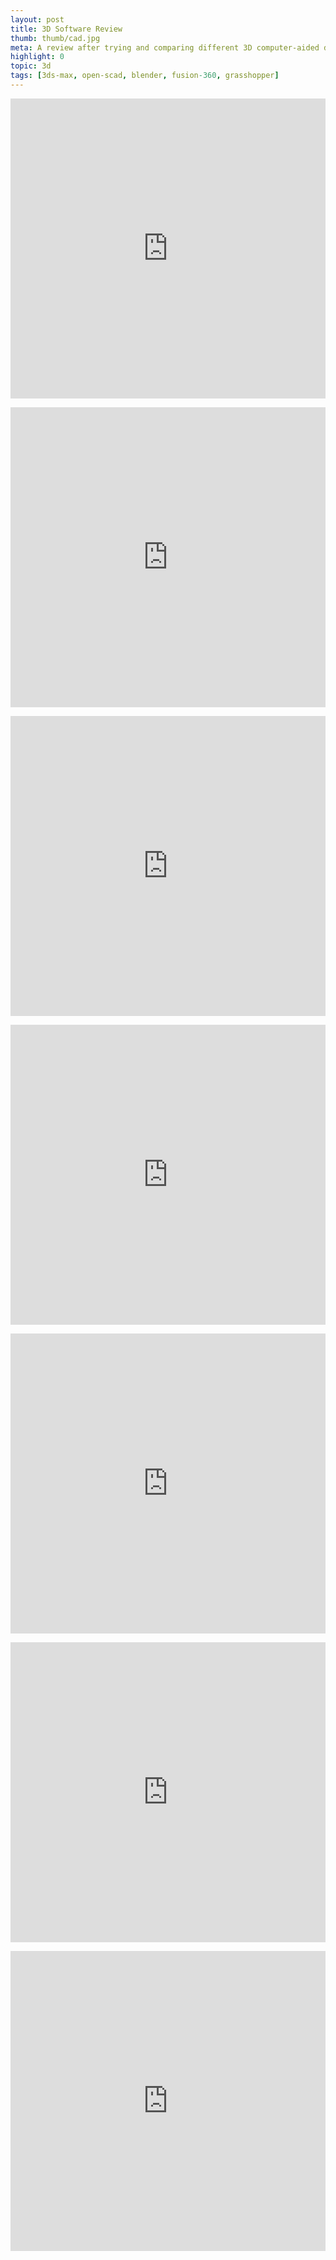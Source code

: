 ```yaml
---
layout: post
title: 3D Software Review
thumb: thumb/cad.jpg
meta: A review after trying and comparing different 3D computer-aided design tools.  
highlight: 0
topic: 3d
tags: [3ds-max, open-scad, blender, fusion-360, grasshopper]
---
```


<p></p>
<div class="sketchfab-embed-wrapper text-center">
    <iframe width="100%" height = "480" src="https://sketchfab.com/models/8ed79063c89d49d584d6bb19d42ed5a6/embed" frameborder="0" allow="autoplay; fullscreen; vr" mozallowfullscreen="true" webkitallowfullscreen="true"></iframe>
</div> 

<p></p>
<div class="sketchfab-embed-wrapper text-center">
    <iframe width="100%" height = "480" src="https://sketchfab.com/models/444b0a2d6987432a8154bd9415564594/embed" frameborder="0" allow="autoplay; fullscreen; vr" mozallowfullscreen="true" webkitallowfullscreen="true"></iframe>
</div> 

<p></p>
<div class="sketchfab-embed-wrapper text-center">
    <iframe width="100%" height = "480" src="https://sketchfab.com/models/b18cda9a693b45b2bf2282c1f918926b/embed" frameborder="0" allow="autoplay; fullscreen; vr" mozallowfullscreen="true" webkitallowfullscreen="true"></iframe>
</div> 

<p></p>
<div class="sketchfab-embed-wrapper text-center">
    <iframe width="100%" height = "480" src="https://sketchfab.com/models/f0b2c2e778cc4ad08c8590eda7e951d2/embed" frameborder="0" allow="autoplay; fullscreen; vr" mozallowfullscreen="true" webkitallowfullscreen="true"></iframe>
</div> 

<p></p>
<div class="sketchfab-embed-wrapper text-center">
    <iframe width="100%" height = "480" src="https://sketchfab.com/models/cc6ddb6ee9a642648fab98eaf8393ec3/embed" frameborder="0" allow="autoplay; fullscreen; vr" mozallowfullscreen="true" webkitallowfullscreen="true"></iframe>
</div> 

<p></p>
<div class="sketchfab-embed-wrapper text-center">
    <iframe width="100%" height = "480" src="https://sketchfab.com/models/83082e9022044550a2ba6207adaf420b/embed" frameborder="0" allow="autoplay; fullscreen; vr" mozallowfullscreen="true" webkitallowfullscreen="true"></iframe>
</div> 

<p></p>
<div class="sketchfab-embed-wrapper text-center">
    <iframe width="100%" height = "480" src="https://sketchfab.com/models/b17700f85d824d03b00e9df515a47530/embed" frameborder="0" allow="autoplay; fullscreen; vr" mozallowfullscreen="true" webkitallowfullscreen="true"></iframe>
</div> 